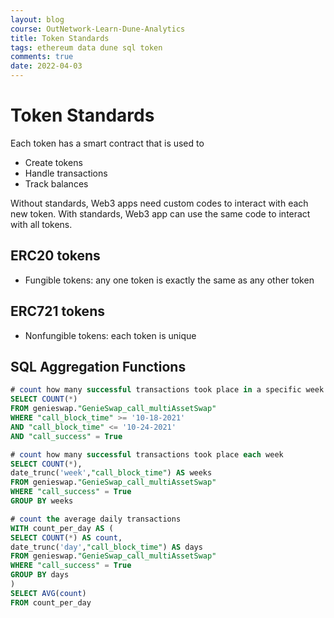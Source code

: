 ```yaml
---
layout: blog
course: OutNetwork-Learn-Dune-Analytics
title: Token Standards
tags: ethereum data dune sql token
comments: true
date: 2022-04-03
---
```


# Token Standards

Each token has a smart contract that is used to
* Create tokens
* Handle transactions
* Track balances

Without standards, Web3 apps need custom codes to interact with each new token.
With standards, Web3 app can use the same code to interact with all tokens.

## ERC20 tokens
* Fungible tokens: any one token is exactly the same as any other token

## ERC721 tokens
* Nonfungible tokens: each token is unique

## SQL Aggregation Functions
```sql
# count how many successful transactions took place in a specific week
SELECT COUNT(*)
FROM genieswap."GenieSwap_call_multiAssetSwap"
WHERE "call_block_time" >= '10-18-2021'
AND "call_block_time" <= '10-24-2021'
AND "call_success" = True
```

```sql
# count how many successful transactions took place each week
SELECT COUNT(*),
date_trunc('week',"call_block_time") AS weeks
FROM genieswap."GenieSwap_call_multiAssetSwap"
WHERE "call_success" = True
GROUP BY weeks
```

```sql
# count the average daily transactions
WITH count_per_day AS (
SELECT COUNT(*) AS count,
date_trunc('day',"call_block_time") AS days
FROM genieswap."GenieSwap_call_multiAssetSwap"
WHERE "call_success" = True
GROUP BY days
)
SELECT AVG(count)
FROM count_per_day
```
